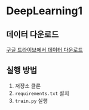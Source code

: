# DeepLearning1

## 데이터 다운로드
[구글 드라이브에서 데이터 다운로드](https://drive.google.com/drive/folders/1KGpO_PXVYBKPIQ4pbq8jie04KJJInOGS?usp=drive_link)

## 실행 방법
1. 저장소 클론
2. `requirements.txt` 설치
3. `train.py` 실행
